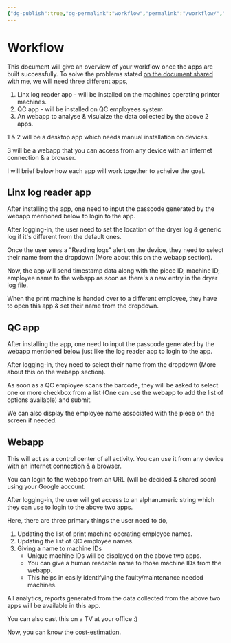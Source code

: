 ```yaml
---
{"dg-publish":true,"dg-permalink":"workflow","permalink":"/workflow/","dgHomeLink":false}
---
```


# Workflow
This document will give an overview of your workflow once the apps are built successfully. To solve the problems stated [on the document shared](https://docs.google.com/document/d/1mE5er1zjdZ5NH9xa5XhB6Irt0G35ejhzAxCoT5Pdguk/edit) with me, we will need three different apps,

 1. Linx log reader app - will be installed on the machines operating printer machines.
 2. QC app - will be installed on QC employees system
 3. An webapp to analyse & visulaize the data collected by the above 2 apps.

1 & 2 will be a desktop app which needs manual installation on devices.

3 will be a webapp that you can access from any device with an internet connection & a browser.

I will brief below how each app will work together to acheive the goal.

## Linx log reader app
After installing the app, one need to input the passcode generated by the webapp mentioned below to login to the app.

After logging-in, the user need to set the location of the dryer log & generic log if it's different from the default ones. 

Once the user sees a "Reading logs" alert on the device, they need to select their name from the dropdown (More about this on the webapp section).

Now, the app will send timestamp data along with the piece ID, machine ID, employee name to the webapp as soon as there's a new entry in the dryer log file.

When the print machine is handed over to a different employee, they have to open this app & set their name from the dropdown.


## QC app
After installing the app, one need to input the passcode generated by the webapp mentioned below just like the log reader app to login to the app.

After logging-in, they need to select their name from the dropdown (More about this on the webapp section).

As soon as a QC employee scans the barcode, they will be asked to select one or more checkbox from a list (One can use the webapp to add the list of options available) and submit.

We can also display the employee name associated with the piece on the screen if needed.

## Webapp
This will act as a control center of all activity. You can use it from any device with an internet connection & a browser.

You can login to the webapp from an URL (will be decided & shared soon) using your Google account.

After logging-in, the user will get access to an alphanumeric string which they can use to login to the above two apps.

Here, there are three primary things the user need to do,
   1. Updating the list of print machine operating employee names.
   2. Updating the list of QC employee names.
   3. Giving a name to machine IDs 
	   - Unique machine IDs will be displayed on the above two apps.
	   - You can give a human readable name to those machine IDs from the webapp.
	   - This helps in easily identifying the faulty/maintenance needed machines.

All analytics, reports generated from the data collected from the above two apps will be available in this app. 

You can also cast this on a TV at your office :)

Now, you can know the [cost-estimation](https://ganapa.netlify.app/cost-estimate/).